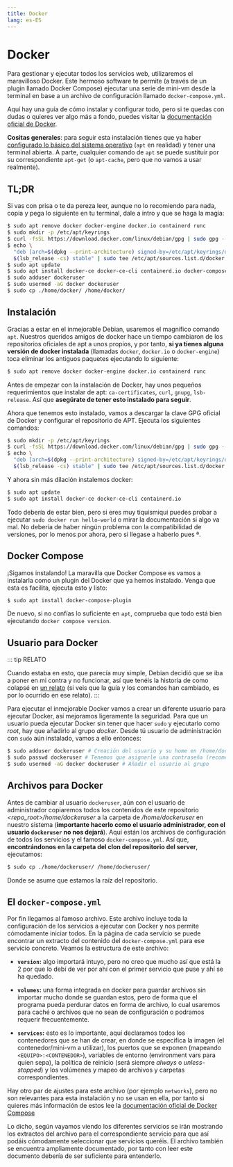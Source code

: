 ```yaml
---
title: Docker
lang: es-ES
---
```


# Docker

Para gestionar y ejecutar todos los servicios web, utilizaremos el maravilloso Docker. Este hermoso software te permite (a través de un plugin llamado Docker Compose) ejecutar una serie de mini-vm desde la terminal en base a un archivo de configuración llamado `docker-compose.yml`.

Aquí hay una guía de cómo instalar y configurar todo, pero si te quedas con dudas o quieres ver algo más a fondo, puedes visitar la [documentación oficial de Docker](https://docs.docker.com/).

**Cositas generales**: para seguir esta instalación tienes que ya haber [configurado lo básico del sistema operativo](./sistema-encriptado) (`apt` en realidad) y tener una terminal abierta. A parte, cualquier comando de `apt` se puede sustituir por su correspondiente `apt-get` (o `apt-cache`, pero que no vamos a usar realmente).

## TL;DR

Si vas con prisa o te da pereza leer, aunque no lo recomiendo para nada, copia y pega lo siguiente en tu terminal, dale a intro y que se haga la magia:

```bash
$ sudo apt remove docker docker-engine docker.io containerd runc
$ sudo mkdir -p /etc/apt/keyrings
$ curl -fsSL https://download.docker.com/linux/debian/gpg | sudo gpg --dearmor -o /etc/apt/keyrings/docker.gpg
$ echo \
  "deb [arch=$(dpkg --print-architecture) signed-by=/etc/apt/keyrings/docker.gpg] https://download.docker.com/linux/debian \
  $(lsb_release -cs) stable" | sudo tee /etc/apt/sources.list.d/docker.list > /dev/null
$ sudo apt update
$ sudo apt install docker-ce docker-ce-cli containerd.io docker-compose-plugin
$ sudo adduser dockeruser
$ sudo usermod -aG docker dockeruser
$ sudo cp ./home/docker/ /home/docker/
```

## Instalación

Gracias a estar en el inmejorable Debian, usaremos el magnífico comando `apt`. Nuestros queridos amigos de docker hace un tiempo cambiaron de los repositorios oficiales de apt a unos propios, y por tanto, **si ya tienes alguna versión de docker instalada** (llamadas `docker`, `docker.io` o `docker-engine`) toca eliminar los antiguos paquetes ejecutando lo siguiente:

```bash
$ sudo apt remove docker docker-engine docker.io containerd runc
```

Antes de empezar con la instalación de Docker, hay unos pequeños requerimientos que instalar de apt: `ca-certificates`, `curl`, `gnupg`, `lsb-release`. Así que **asegúrate de tener esto instalado para seguir**.

Ahora que tenemos esto instalado, vamos a descargar la clave GPG oficial de Docker y configurar el repositorio de APT. Ejecuta los siguientes comandos:

```bash
$ sudo mkdir -p /etc/apt/keyrings
$ curl -fsSL https://download.docker.com/linux/debian/gpg | sudo gpg --dearmor -o /etc/apt/keyrings/docker.gpg
$ echo \
  "deb [arch=$(dpkg --print-architecture) signed-by=/etc/apt/keyrings/docker.gpg] https://download.docker.com/linux/debian \
  $(lsb_release -cs) stable" | sudo tee /etc/apt/sources.list.d/docker.list > /dev/null
```

Y ahora sin más dilación instalemos docker:

```bash
$ sudo apt update
$ sudo apt install docker-ce docker-ce-cli containerd.io
```

Todo debería de estar bien, pero si eres muy tiquismiqui puedes probar a ejecutar `sudo docker run hello-world` o mirar la documentación si algo va mal. No debería de haber ningún problema con la compatibilidad de versiones, por lo menos por ahora, pero si llegase a haberlo pues ª.

## Docker Compose

¡Sigamos instalando! La maravilla que Docker Compose es vamos a instalarla como un plugin del Docker que ya hemos instalado. Venga que esta es facilita, ejecuta esto y listo:

```bash
$ sudo apt install docker-compose-plugin
```

De nuevo, si no confías lo suficiente en `apt`, comprueba que todo está bien ejecutando `docker compose version`.

## Usuario para Docker

::: tip RELATO

Cuando estaba en esto, que parecía muy simple, Debian decidió que se iba a poner en mi contra y no funcionar, así que tenéis la historia de como colapsé en [un relato](../relatos/usuario-docker) (si veis que la guía y los comandos han cambiado, es por lo ocurrido en ese relato).
:::

Para ejecutar el inmejorable Docker vamos a crear un diferente usuario para ejecutar Docker, así mejoramos ligeramente la seguridad. Para que un usuario pueda ejecutar Docker sin tener que hacer `sudo` y ejecutarlo como _root_, hay que añadirlo al grupo _docker_. Desde tú usuario de administración con `sudo` aún instalado, vamos a ello entonces:

```bash
$ sudo adduser dockeruser # Creación del usuario y su home en /home/dockeruser
$ sudo passwd dockeruser # Tenemos que asignarle una contraseña (recomendación: que sea larga)
$ sudo usermod -aG docker dockeruser # Añadir el usuario al grupo
```

## Archivos para Docker

Antes de cambiar al usuario `dockeruser`, aún con el usuario de administrador copiaremos todos los contenidos de este repositorio _\<repo_root\>/home/dockeruser_ a la carpeta de _/home/dockeruser_ en nuestro sistema (**importante hacerlo como el usuario administrador, con el usuario `dockeruser` no nos dejará**). Aquí están los archivos de configuración de todos los servicios y el famoso `docker-compose.yml`. Así que, **encontrándonos en la carpeta del clon del repositorio del server**, ejecutamos:

```bash
$ sudo cp ./home/dockeruser/ /home/dockeruser/
```

Donde se asume que estamos la raíz del repositorio.

## El `docker-compose.yml`

Por fin llegamos al famoso archivo. Este archivo incluye toda la configuración de los servicios a ejecutar con Docker y nos permite cómodamente iniciar todos. En la página de cada servicio se puede encontrar un extracto del contenido del `docker-compose.yml` para ese servicio concreto. Veamos la estructura de este archivo:

- **`version`:** algo importará intuyo, pero no creo que mucho así que está la 2 por que lo debí de ver por ahí con el primer servicio que puse y ahí se ha quedado.

- **`volumes`:** una forma integrada en docker para guardar archivos sin importar mucho donde se guardan estos, pero de forma que el programa pueda perdurar datos en forma de archivo, lo cual usaremos para caché o archivos que no sean de configuración o podramos requerir frecuentemente.

- **`services`:** esto es lo importante, aquí declaramos todos los contenedores que se han de crear, en donde se especifica la imagen (el contenedor/mini-vm a utilizar), los puertos que se exponen (mapeando `<EQUIPO>:<CONTENEDOR>`), variables de entorno (environment vars para quien sepa), la política de reinicio (será siempre _always_ o _unless-stopped_) y los volúmenes y mapeo de archivos y carpetas correspondientes.

Hay otro par de ajustes para este archivo (por ejemplo `networks`), pero no son relevantes para esta instalación y no se usan en ella, por tanto si quieres más información de estos lee la [documentación oficial de Docker Compose](https://docs.docker.com/compose/)

Lo dicho, según vayamos viendo los diferentes servicios se irán mostrando los extractos del archivo para el correspondiente servicio para que así podáis cómodamente seleccionar que servicios queréis. El archivo también se encuentra ampliamente documentado, por tanto con leer este documento debería de ser suficiente para entenderlo.
